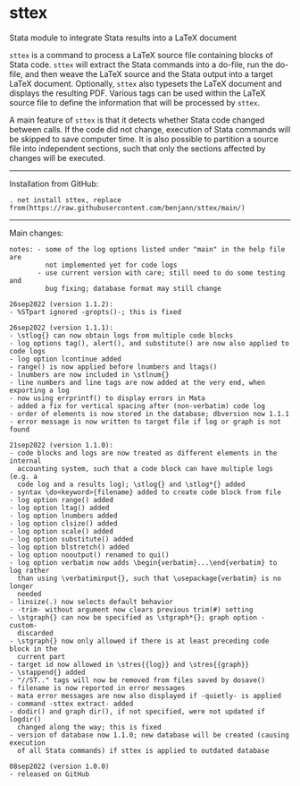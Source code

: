 # sttex
Stata module to integrate Stata results into a LaTeX document

`sttex` is a command to process a LaTeX source file containing blocks of Stata
code. `sttex` will extract the Stata commands into a do-file, run the
do-file, and then weave the LaTeX source and the Stata output into a target
LaTeX document. Optionally, `sttex` also typesets the LaTeX document and
displays the resulting PDF. Various tags can be used within the LaTeX source
file to define the information that will be processed by `sttex`.

A main feature of `sttex` is that it detects whether Stata code changed between
calls. If the code did not change, execution of Stata commands will be skipped
to save computer time. It is also possible to partition a source file into
independent sections, such that only the sections affected by changes will be
executed.

---

Installation from GitHub:

    . net install sttex, replace from(https://raw.githubusercontent.com/benjann/sttex/main/)

---

Main changes:

    notes: - some of the log options listed under "main" in the help file are
             not implemented yet for code logs
           - use current version with care; still need to do some testing and
             bug fixing; database format may still change

    26sep2022 (version 1.1.2):
    - %STpart ignored -gropts()-; this is fixed

    26sep2022 (version 1.1.1):
    - \stlog{} can now obtain logs from multiple code blocks
    - log options tag(), alert(), and substitute() are now also applied to code logs
    - log option lcontinue added
    - range() is now applied before lnumbers and ltags()
    - lnumbers are now included in \stlnum{}
    - line numbers and line tags are now added at the very end, when exporting a log
    - now using errprintf() to display errors in Mata
    - added a fix for vertical spacing after (non-verbatim) code log
    - order of elements is now stored in the database; dbversion now 1.1.1
    - error message is now written to target file if log or graph is not found

    21sep2022 (version 1.1.0):
    - code blocks and logs are now treated as different elements in the internal
      accounting system, such that a code block can have multiple logs (e.g. a
      code log and a results log); \stlog{} and \stlog*{} added
    - syntax \do<keyword>{filename} added to create code block from file
    - log option range() added
    - log option ltag() added
    - log option lnumbers added
    - log option clsize() added
    - log option scale() added
    - log option substitute() added
    - log option blstretch() added
    - log option nooutput() renamed to qui()
    - log option verbatim now adds \begin{verbatim}...\end{verbatim} to log rather
      than using \verbatiminput{}, such that \usepackage{verbatim} is no longer
      needed
    - linsize(.) now selects default behavior
    - -trim- without argument now clears previous trim(#) setting
    - \stgraph{} can now be specified as \stgraph*{}; graph option -custom-
      discarded
    - \stgraph{} now only allowed if there is at least preceding code block in the
      current part
    - target id now allowed in \stres{{log}} and \stres{{graph}}
    - \stappend{} added
    - "//ST.." tags will now be removed from files saved by dosave() 
    - filename is now reported in error messages
    - mata error messages are now also displayed if -quietly- is applied
    - command -sttex extract- added
    - dodir() and graph dir(), if not specified, were not updated if logdir()
      changed along the way; this is fixed
    - version of database now 1.1.0; new database will be created (causing execution
      of all Stata commands) if sttex is applied to outdated database
    
    08sep2022 (version 1.0.0)
    - released on GitHub
